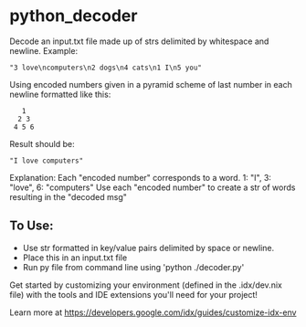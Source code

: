 # python_decoder

Decode an input.txt file made up of strs delimited by whitespace and newline. Example:

    "3 love\ncomputers\n2 dogs\n4 cats\n1 I\n5 you"

Using encoded numbers given in a pyramid scheme of last number in each newline formatted like this:

       1
      2 3
     4 5 6

Result should be:

    "I love computers"

Explanation:
    Each "encoded number" corresponds to a word.
    1: "I", 3: "love", 6: "computers"
    Use each "encoded number" to create a str of words resulting in the "decoded msg"

## To Use: 
* Use str formatted in key/value pairs delimited by space or newline.
* Place this in an input.txt file
* Run py file from command line using 'python ./decoder.py'


Get started by customizing your environment (defined in the .idx/dev.nix file) with the tools and IDE extensions you'll need for your project!

Learn more at https://developers.google.com/idx/guides/customize-idx-env


